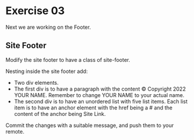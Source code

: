 # Exercise 03
Next we are working on the Footer.

## Site Footer
Modify the site footer to have a class of site-footer.

Nesting inside the site footer add:

- Two div elements.
- The first div is to have a paragraph with the content © Copyright 2022 YOUR NAME. Remember to change YOUR NAME to your actual name.
- The second div is to have an unordered list with five list items. Each list item is to have an anchor element with the href being a # and the content of the anchor being Site Link.

Commit the changes with a suitable message, and push them to your remote.